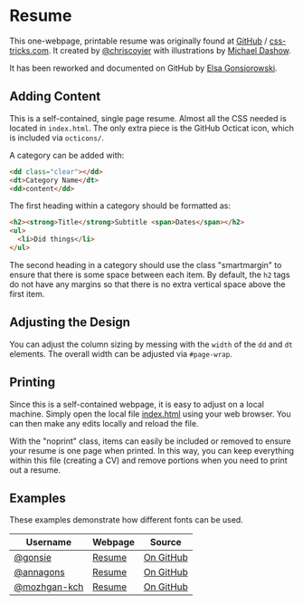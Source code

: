 # Resume


This one-webpage, printable resume was originally found at  [GitHub](https://github.com/gonsie/Cthulu-Resume) / [css-tricks.com](https://css-tricks.com/one-page-resume-site/).
It created by [@chriscoyier](http://github.com/chriscoyier) with illustrations by [Michael Dashow](http://www.michaeldashow.com/zoom/zoom_wageslave.html).

It has been reworked and documented on GitHub by [Elsa Gonsiorowski](https://github.com/gonsie).

## Adding Content

This is a self-contained, single page resume.
Almost all the CSS needed is located in `index.html`.
The only extra piece is the GitHub Octicat icon, which is included via `octicons/`.

A category can be added with:

``` html
<dd class="clear"></dd>
<dt>Category Name</dt>
<dd>content</dd>
```

The first heading within a category should be formatted as:

``` html
<h2><strong>Title</strong>Subtitle <span>Dates</span></h2>
<ul>
  <li>Did things</li>
</ul>
```

The second heading in a category should use the class "smartmargin" to ensure that there is some space between each item.
By default, the `h2` tags do not have any margins so that there is no extra vertical space above the first item.

## Adjusting the Design

You can adjust the column sizing by messing with the `width` of the `dd` and `dt` elements.
The overall width can be adjusted via `#page-wrap`.

## Printing

Since this is a self-contained webpage, it is easy to adjust on a local machine.
Simply open the local file [index.html](index.html) using your web browser.
You can then make any edits locally and reload the file.

With the "noprint" class, items can easily be included or removed to ensure your resume is one page when printed.
In this way, you can keep everything within this file (creating a CV) and remove portions when you need to print out a resume.

## Examples

These examples demonstrate how different fonts can be used.

| Username | Webpage | Source |
|----------|---------|--------|
| [@gonsie](http://github.com/gonsie) | [Resume](http://gonsie.com/cv.html) | [On GitHub](https://github.com/gonsie/gonsie.github.io) |
| [@annagons](http://github.com/annagons) | [Resume](http://anna.gonsie.com) | [On GitHub](https://github.com/annagons/annagons.github.io) |
| [@mozhgan-kch](http://github.com/mozhgan-kch) | [Resume](http://mkchimeh.staff.shef.ac.uk) | [On GitHub](https://github.com/mozhgan-kch/mkch-webpage) |

